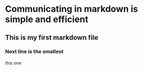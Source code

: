 # Communicating in markdown is simple and efficient
## This is my first markdown file
### Next line is the smallest
###### this one

